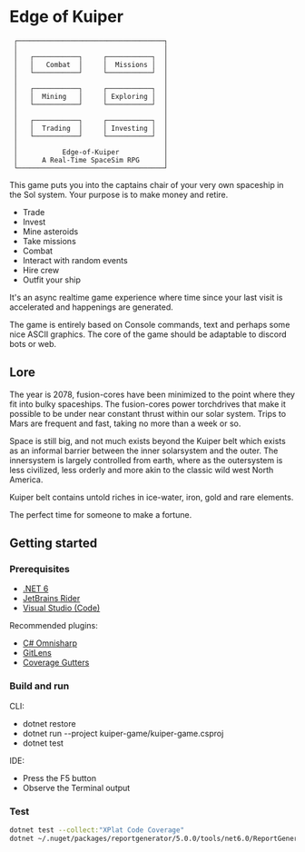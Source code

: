 # Edge of Kuiper

```
 ┌────────────────────────────────────┐
 │                                    │
 │   ┌───────────┐     ┌───────────┐  │
 │   │   Combat  │     │  Missions │  │
 │   └───────────┘     └───────────┘  │
 │                                    │
 │   ┌───────────┐     ┌───────────┐  │
 │   │  Mining   │     │ Exploring │  │
 │   └───────────┘     └───────────┘  │
 │                                    │
 │   ┌───────────┐     ┌───────────┐  │
 │   │  Trading  │     │ Investing │  │
 │   └───────────┘     └───────────┘  │
 │                                    │
 │           Edge-of-Kuiper           │
 │      A Real-Time SpaceSim RPG      │
 └────────────────────────────────────┘
```

This game puts you into the captains chair of your very own spaceship in the Sol system. Your purpose is to make money and retire.

* Trade
* Invest
* Mine asteroids
* Take missions
* Combat
* Interact with random events
* Hire crew
* Outfit your ship

It's an async realtime game experience where time since your last visit is accelerated and happenings are generated.

The game is entirely based on Console commands, text and perhaps some nice ASCII graphics. The core of the game should be adaptable to discord bots or web. 

## Lore

The year is 2078, fusion-cores have been minimized to the point where they fit into bulky spaceships. The fusion-cores power torchdrives that make it possible to be under near constant thrust within our solar system. Trips to Mars are frequent and fast, taking no more than a week or so. 

Space is still big, and not much exists beyond the Kuiper belt which exists as an informal barrier between the inner solarsystem and the outer. The innersystem is largely controlled from earth, where as the outersystem is less civilized, less orderly and more akin to the classic wild west North America.

Kuiper belt contains untold riches in ice-water, iron, gold and rare elements.

The perfect time for someone to make a fortune.

## Getting started

### Prerequisites 

* [.NET 6](https://dotnet.microsoft.com/download)
* [JetBrains Rider](https://www.jetbrains.com/rider/)
* [Visual Studio (Code)](https://visualstudio.microsoft.com/)

Recommended plugins:
* [C# Omnisharp](https://marketplace.visualstudio.com/items?itemName=ms-dotnettools.csharp)
* [GitLens](https://marketplace.visualstudio.com/items?itemName=eamodio.gitlens)
* [Coverage Gutters](https://marketplace.visualstudio.com/items?itemName=ryanluker.vscode-coverage-gutters)

### Build and run

CLI:
* dotnet restore
* dotnet run --project kuiper-game/kuiper-game.csproj
* dotnet test

IDE: 
* Press the F5 button
* Observe the Terminal output

### Test

```bash
dotnet test --collect:"XPlat Code Coverage"
dotnet ~/.nuget/packages/reportgenerator/5.0.0/tools/net6.0/ReportGenerator.dll "-reports:**/coverage.cobertura.xml;" "-targetdir:kuiper-tests/TestResults/report" "-reporttypes:Html" -title:coveragesummary.txt
```